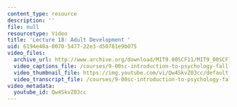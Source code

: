 ```yaml
---
content_type: resource
description: ''
file: null
resourcetype: Video
title: 'Lecture 18: Adult Development '
uid: 6194e48a-0070-5477-22e3-d50781e9b075
video_files:
  archive_url: http://www.archive.org/download/MIT9.00SCF11/MIT9_00SCF11_lec18_300k.mp4
  video_captions_file: /courses/9-00sc-introduction-to-psychology-fall-2011/121dcde3010d5ef6876b6916920afbd1_Qw4SkvZ03cc.vtt
  video_thumbnail_file: https://img.youtube.com/vi/Qw4SkvZ03cc/default.jpg
  video_transcript_file: /courses/9-00sc-introduction-to-psychology-fall-2011/394c1da6cbebef1773574fb398489252_Qw4SkvZ03cc.pdf
video_metadata:
  youtube_id: Qw4SkvZ03cc
---
```

